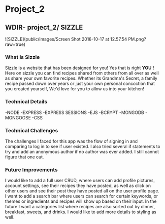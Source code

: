 # Project_2
## WDIR- project_2/ SIZZLE

![SIZZLE](public/images/Screen Shot 2018-10-17 at 12.57.54 PM.png?raw=true)

### What Is Sizzle

Sizzle is a website that has been designed for you! Yes that is right **YOU** ! Here on sizzle you can find recipes shared from others from all over as well as share your own favorite recipes. Whether its Grandma's Secret, a family recipe passed down over years or just your own personal concoction that you created yourself, We'd love for you to allow us into your kitchen!

### Technical Details

-NODE
-EXPRESS
-EXPRESS SESSIONS
-EJS
-BCRYPT
-MONGODB
-MONGOOSE
-CSS

### Technical Challenges

The challenges I faced for this app was the flow of signing in and comparing to log in to see if user existed. I also tried several if statements to try and add an anonymous author if no author was ever added. I still cannot figure that one out.

### Future Improvements

I would like to add a full user CRUD, where users can add profile pictures, account settings, see their recipes they have posted, as well as click on other users and see their post they have posted all on the user profile page. I want to add a search bar where users can search for certain keywords, or themes or ingredients and recipes will show up based on their input. In the future I want a categories list where recipes are also sorted out by dinner, breakfast, sweets, and drinks. I would like to add more details to styling as well.
